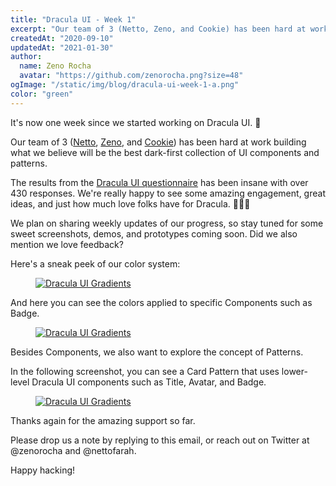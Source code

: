 ```yaml
---
title: "Dracula UI - Week 1"
excerpt: "Our team of 3 (Netto, Zeno, and Cookie) has been hard at work building what we believe will be the best dark-first collection of UI components and patterns."
createdAt: "2020-09-10"
updatedAt: "2021-01-30"
author:
  name: Zeno Rocha
  avatar: "https://github.com/zenorocha.png?size=48"
ogImage: "/static/img/blog/dracula-ui-week-1-a.png"
color: "green"
---
```


It's now one week since we started working on Dracula UI. 🥳 

Our team of 3 ([Netto](https://twitter.com/nettofarah), [Zeno](https://twitter.com/zenorocha), and [Cookie](https://www.instagram.com/p/CE9pSsYnCM6/)) has been hard at work building what we believe will be the best dark-first collection of UI components and patterns.

The results from the [Dracula UI questionnaire](https://draculatheme.typeform.com/to/YvwgNntQ) has been insane with over 430 responses. We're really happy to see some amazing engagement, great ideas, and just how much love folks have for Dracula. 🧛‍♀️💜

We plan on sharing weekly updates of our progress, so stay tuned for some sweet screenshots, demos, and prototypes coming soon. Did we also mention we love feedback?

Here's a sneak peek of our color system:

<a href="/ui">
  <figure>
    <img src="/static/img/blog/dracula-ui-week-1-a.png" alt="Dracula UI Gradients" />
  </figure>
</a>

And here you can see the colors applied to specific Components such as Badge.

<a href="/ui">
  <figure>
    <img src="/static/img/blog/dracula-ui-week-1-b.png" alt="Dracula UI Gradients" />
  </figure>
</a>

Besides Components, we also want to explore the concept of Patterns.

In the following screenshot, you can see a Card Pattern that uses lower-level Dracula UI components such as Title, Avatar, and Badge.

<a href="/ui">
  <figure>
    <img src="/static/img/blog/dracula-ui-week-1-c.png" alt="Dracula UI Gradients" />
  </figure>
</a>

Thanks again for the amazing support so far.

Please drop us a note by replying to this email, or reach out on Twitter at @zenorocha and @nettofarah.

Happy hacking!